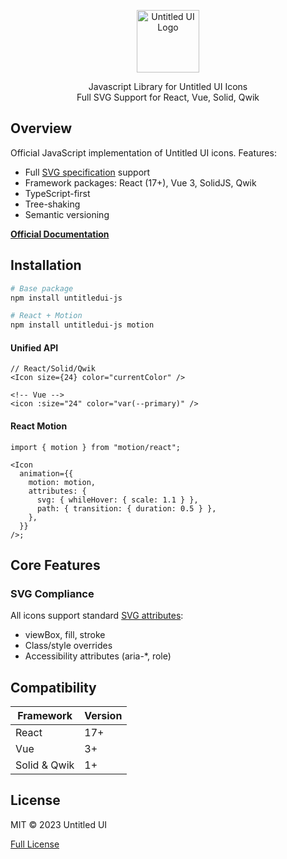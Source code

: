 <p align="center">
  <img src="https://untitledui.publicsource.space/logo.svg" alt="Untitled UI Logo" width="100" height="100">
</p>

<p align="center">
  Javascript Library for Untitled UI Icons<br>
  Full SVG Support for React, Vue, Solid, Qwik
</p>

## Overview

Official JavaScript implementation of Untitled UI icons. Features:

- Full [SVG specification](https://developer.mozilla.org/en-US/docs/Web/SVG/Attribute) support
- Framework packages: React (17+), Vue 3, SolidJS, Qwik
- TypeScript-first
- Tree-shaking
- Semantic versioning

**[Official Documentation](http://untitledui.publicsource.space)**

## Installation

```bash
# Base package
npm install untitledui-js

# React + Motion
npm install untitledui-js motion
```

#### Unified API

```tsx
// React/Solid/Qwik
<Icon size={24} color="currentColor" />

<!-- Vue -->
<icon :size="24" color="var(--primary)" />
```

#### React Motion

```tsx
import { motion } from "motion/react";

<Icon
  animation={{
    motion: motion,
    attributes: {
      svg: { whileHover: { scale: 1.1 } },
      path: { transition: { duration: 0.5 } },
    },
  }}
/>;
```

## Core Features

### SVG Compliance

All icons support standard [SVG attributes](https://developer.mozilla.org/en-US/docs/Web/SVG/Attribute):

- viewBox, fill, stroke
- Class/style overrides
- Accessibility attributes (aria-\*, role)

## Compatibility

| Framework    | Version |
| ------------ | ------- |
| React        | 17+     |
| Vue          | 3+      |
| Solid & Qwik | 1+      |

## License

MIT © 2023 Untitled UI

[Full License](./LICENSE.md)
